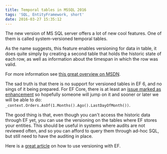 ```yaml
---
title: Temporal tables in MSSQL 2016
tags: 'SQL, EntityFramework, short'
date: 2016-03-27 15:35:12
---
```


The new version of MS SQL server offers a lot of new cool features. One of them is called system-versioned temporal tables. 

As the name suggests, this feature enables versioning for data in table, it does quite simply by creating a second table that holds the historic state of each row, as well as information about the timespan in which the row was valid. 

For more information see [this great overview on MSDN](https://msdn.microsoft.com/en-us/library/dn935015.aspx). 

The sad truth is that there is no support for versioned tables in EF 6, and no sings of it being prepared. For EF Core, there is at least an [issue marked as enhancement](https://github.com/aspnet/EntityFramework/issues/4693) so hopefully someone will jump on it and sooner or later we will be able to do: `_context.Orders.AsOf(1.Months().Ago().LastDayOfMonth())`.

The good thing is that, even though you can't access the historic data through EF yet, you can use the versioning on the tables where EF stores your entities. This should be useful in systems where audits are not reviewed often, and so you can afford to query them through ad-hoc SQL, but still need to have the auditing in place. 

Here is a [great article](http://www.pontop.dk/#!SQL-Server-2016-temporal-tables-7-Database-first-Entity-Framework-models-and-systemversioned-tables/whpr3/56732b230cf275ddd6e971a5) on how to use versioning with EF.



  